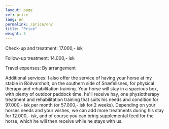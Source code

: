 ```yaml
---
layout: page
ref: price
lang: en
permalink: /price/en/
title: "Price"
weight: 5
---
```


Check-up and treatment: 17.000,- isk

Follow-up treatment: 14.000,- isk

Travel expenses: By arrangement

Additional services:
I also offer the service of having your horse at my stable in Böðvarsholt, on the southern side of Snæfellsnes, for physical therapy and rehabilitation training. Your horse will stay in a spacious box, with plenty of outdoor paddock time, he'll receive hay, one physiotherapy treatment and rehabilitation training that suits his needs and condition for 97.000,- isk per month (or 57.000,- isk for 2 weeks). Depending on your horses needs and your wishes, we can add more treatments during his stay for 12.000,- isk, and of course you can bring supplemental feed for the horse, which he will then receive while he stays with us.

